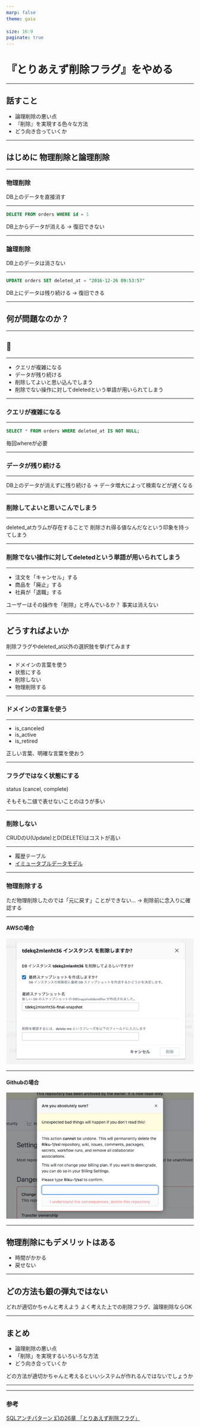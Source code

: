 ```yaml
---
marp: false
theme: gaia

size: 16:9
paginate: true
---
```


<style>
img[alt~="center"] {
  display: block;
  margin: 0 auto;
}
</style>

<!-- _class: lead invert-->

# 『とりあえず削除フラグ』をやめる

---

<!-- _class: lead -->

## 話すこと
- 論理削除の悪い点
- 『削除』を実現する色々な方法
- どう向き合っていくか

---

<!-- _class: lead -->

## はじめに 物理削除と論理削除

---

<!-- _class: lead -->

### 物理削除
DB上のデータを直接消す

---

<!-- _class: lead -->
```sql
DELETE FROM orders WHERE id = 1 
```

DB上からデータが消える → 復旧できない

---

<!-- _class: lead -->
### 論理削除
DB上のデータは消さない

---

<!-- _class: lead -->

```sql
UPDATE orders SET deleted_at = "2016-12-26 09:53:57" 
```

DB上にデータは残り続ける → 復旧できる

---

<!-- _class: lead -->

## 何が問題なのか？

---

<!-- _class: lead -->

## :thinking:

---

<!-- _class: lead -->

- クエリが複雑になる
- データが残り続ける
- 削除してよいと思い込んでしまう
- 削除でない操作に対してdeletedという単語が用いられてしまう


---
<!-- _class: lead -->

### クエリが複雑になる

---

<!-- _class: lead -->

```sql
SELECT * FROM orders WHERE deleted_at IS NOT NULL;
```

毎回whereが必要

---
<!-- _class: lead -->

### データが残り続ける

---

<!-- _class: lead -->

DB上のデータが消えずに残り続ける
→ データ増大によって検索などが遅くなる

---
<!-- _class: lead -->

### 削除してよいと思いこんでしまう

---

<!-- _class: lead -->

deleted_atカラムが存在することで
削除され得る値なんだなという印象を持ってしまう

---

<!-- _class: lead -->

### 削除でない操作に対してdeletedという単語が用いられてしまう

---

<!-- _class: lead -->

- 注文を「キャンセル」する
- 商品を「廃止」する
- 社員が「退職」する

ユーザーはその操作を「削除」と呼んでいるか？ 事実は消えない

---

<!-- _class: lead -->

## どうすればよいか
削除フラグやdeleted_at以外の選択肢を挙げてみます

---

<!-- _class: lead -->

- ドメインの言葉を使う
- 状態にする
- 削除しない
- 物理削除する

---

<!-- _class: lead -->

### ドメインの言葉を使う

---

<!-- _class: lead -->

- is_canceled
- is_active
- is_retired

正しい言葉、明確な言葉を使おう

---
<!-- _class: lead -->

### フラグではなく状態にする
status (cancel, complete)

そもそも二値で表せないことのほうが多い

---

<!-- _class: lead -->

### 削除しない 
CRUDのU(Update)とD(DELETE)はコストが高い

---
<!-- _class: lead -->

- 履歴テーブル
- [イミュータブルデータモデル](https://scrapbox.io/kawasima/%E3%82%A4%E3%83%9F%E3%83%A5%E3%83%BC%E3%82%BF%E3%83%96%E3%83%AB%E3%83%87%E3%83%BC%E3%82%BF%E3%83%A2%E3%83%87%E3%83%AB)

---
<!-- _class: lead -->

### 物理削除する
ただ物理削除したのでは「元に戻す」ことができない…
→ 削除前に念入りに確認する

---

<!-- _class: lead -->
#### AWSの場合
![](./img/aws.png)

---

<!-- _class: lead -->

#### Githubの場合
![](./img/github.png)

---


<!-- _class: lead -->

## 物理削除にもデメリットはある
- 時間がかかる
- 戻せない

---

<!-- _class: lead -->

## どの方法も銀の弾丸ではない
どれが適切かちゃんと考えよう
よく考えた上での削除フラグ、論理削除ならOK

---
<!-- _class: lead -->

## まとめ
- 論理削除の悪い点
- 「削除」を実現するいろいろな方法
- どう向き合っていくか

どの方法が適切かちゃんと考えるといいシステムが作れるんではないでしょうか

---

<!-- _class: lead -->

---

<!-- _class: lead -->

### 参考
[SQLアンチパターン 幻の26章 「とりあえず削除フラグ」](https://www.slideshare.net/t_wada/ronsakucasual)